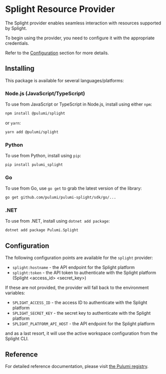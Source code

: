 # Splight Resource Provider

The Splight provider enables seamless interaction with resources supported by Splight.

To begin using the provider, you need to configure it with the appropriate credentials.

Refer to the [Configuration](#Configuration) section for more details.

## Installing

This package is available for several languages/platforms:

### Node.js (JavaScript/TypeScript)

To use from JavaScript or TypeScript in Node.js, install using either `npm`:

```bash
npm install @pulumi/splight
```

or `yarn`:

```bash
yarn add @pulumi/splight
```

### Python

To use from Python, install using `pip`:

```bash
pip install pulumi_splight
```

### Go

To use from Go, use `go get` to grab the latest version of the library:

```bash
go get github.com/pulumi/pulumi-splight/sdk/go/...
```

### .NET

To use from .NET, install using `dotnet add package`:

```bash
dotnet add package Pulumi.Splight
```

## Configuration

The following configuration points are available for the `splight` provider:

- `splight:hostname` - the API endpoint for the Splight platform
- `splight:token` - the API token to authenticate with the Splight platform (Splight <access_id> <secret_key>)

If these are not provided, the provider will fall back to the environment variables:
- `SPLIGHT_ACCESS_ID` - the access ID to authenticate with the Splight platform
- `SPLIGHT_SECRET_KEY` - the secret key to authenticate with the Splight platform
- `SPLIGHT_PLATFORM_API_HOST` - the API endpoint for the Splight platform

and as a last resort, it will use the active workspace configuration from the Splight CLI.

## Reference

For detailed reference documentation, please visit [the Pulumi registry](https://www.pulumi.com/registry/packages/splight/api-docs/).
